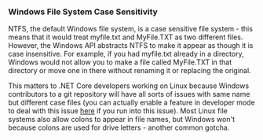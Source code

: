 ### Windows File System Case Sensitivity

NTFS, the default Windows file system, is a case sensitive file system - this means that it would treat myfile.txt and MyFile.TXT as two different files. However, the Windows API abstracts NTFS to make it appear as though it is case insensitive. For example, if you had myfile.txt already in a directory, Windows would not allow you to make a file called MyFile.TXT in that directory or move one in there without renaming it or replacing the original.

This matters to .NET Core developers working on Linux because Windows contributors to a git repository will have all sorts of issues with same name but different case files (you can actually enable a feature in developer mode to deal with this issue [here](https://www.howtogeek.com/354220/how-to-enable-case-sensitive-folders-on-windows-10/) if you run into this issue). Most Linux file systems also allow colons to appear in file names, but Windows won't because colons are used for drive letters - another common gotcha.